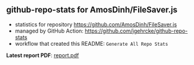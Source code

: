 ## github-repo-stats for AmosDinh/FileSaver.js

- statistics for repository https://github.com/AmosDinh/FileSaver.js
- managed by GitHub Action: https://github.com/jgehrcke/github-repo-stats
- workflow that created this README: `Generate All Repo Stats`

**Latest report PDF**: [report.pdf](https://github.com/AmosDinh/repo-stats/raw/github-repo-stats/AmosDinh/FileSaver.js/latest-report/report.pdf)

